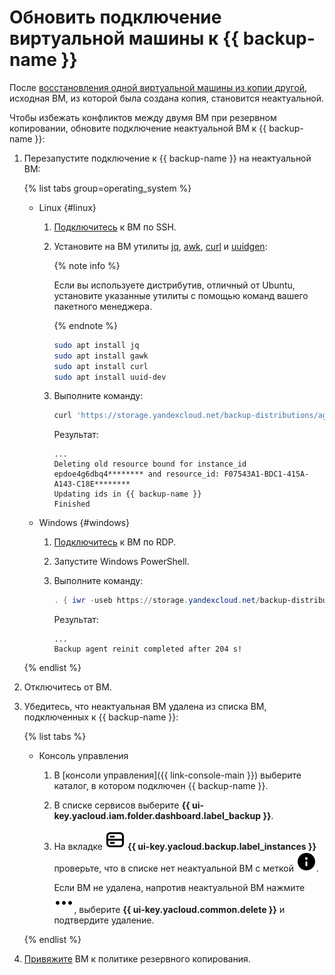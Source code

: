 # Обновить подключение виртуальной машины к {{ backup-name }}

После [восстановления одной виртуальной машины из копии другой](./backup-vm/non-native-recovery.md), исходная ВМ, из которой была создана копия, становится неактуальной.

Чтобы избежать конфликтов между двумя ВМ при резервном копировании, обновите подключение неактуальной ВМ к {{ backup-name }}:

1. Перезапустите подключение к {{ backup-name }} на неактуальной ВМ:

    {% list tabs group=operating_system %}

    - Linux {#linux}

      1. [Подключитесь](../../compute/operations/vm-connect/ssh.md#vm-connect) к ВМ по SSH.
      1. Установите на ВМ утилиты [jq](https://jqlang.github.io/jq/), [awk](http://awklang.org/), [curl](https://curl.se/) и [uuidgen](https://uuidgen.org/):

          {% note info %}

          Если вы используете дистрибутив, отличный от Ubuntu, установите указанные утилиты с помощью команд вашего пакетного менеджера.

          {% endnote %}
  
          ```bash
          sudo apt install jq
          sudo apt install gawk
          sudo apt install curl
          sudo apt install uuid-dev
          ```

      1. Выполните команду:

          ```bash
          curl 'https://storage.yandexcloud.net/backup-distributions/agent_reinit.sh' | sudo bash
          ```

          Результат:

          ```text
          ...
          Deleting old resource bound for instance_id epdoe4g6dbq4******** and resource_id: F07543A1-BDC1-415A-A143-C18E********
          Updating ids in {{ backup-name }}
          Finished     
          ```

    - Windows {#windows}

      1. [Подключитесь](../../compute/operations/vm-connect/rdp.md) к ВМ по RDP.
      1. Запустите Windows PowerShell.
      1. Выполните команду:

          ```powershell
          . { iwr -useb https://storage.yandexcloud.net/backup-distributions/agent_reinit.ps1 } | iex
          ```
     
          Результат:
     
          ```text
          ...
          Backup agent reinit completed after 204 s!
          ```

    {% endlist %}

1. Отключитесь от ВМ.
1. Убедитесь, что неактуальная ВМ удалена из списка ВМ, подключенных к {{ backup-name }}:

    {% list tabs %}

    - Консоль управления

      1. В [консоли управления]({{ link-console-main }}) выберите каталог, в котором подключен {{ backup-name }}.
      1. В списке сервисов выберите **{{ ui-key.yacloud.iam.folder.dashboard.label_backup }}**.
      1. На вкладке ![machines](../../_assets/console-icons/server.svg) **{{ ui-key.yacloud.backup.label_instances }}** проверьте, что в списке нет неактуальной ВМ с меткой ![irrelevant](../../_assets/console-icons/circle-info-fill.svg).

          Если ВМ не удалена, напротив неактуальной ВМ нажмите ![image](../../_assets/console-icons/ellipsis.svg), выберите **{{ ui-key.yacloud.common.delete }}** и подтвердите удаление.

    {% endlist %}

1. [Привяжите](./policy-vm/update.md#update-vm-list) ВМ к политике резервного копирования.
